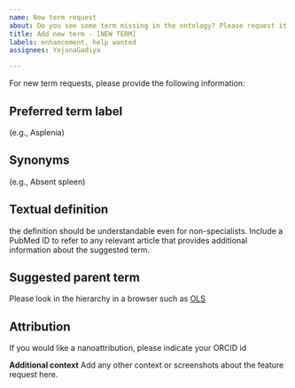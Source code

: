 ```yaml
---
name: New term request
about: Do you see some term missing in the ontology? Please request it using this.
title: Add new term - [NEW TERM]
labels: enhancement, help wanted
assignees: YojanaGadiya

---
```


For new term requests, please provide the following information:

## Preferred term label

(e.g., Asplenia)

## Synonyms

(e.g., Absent spleen)

## Textual definition

the definition should be understandable even for non-specialists. Include a PubMed ID to refer to any relevant article that provides additional information about the suggested term.

## Suggested parent term

Please look in the hierarchy in a browser such as [OLS](http://www.ebi.ac.uk/ols/ontologies/hancestro)

## Attribution

If you would like a nanoattribution, please indicate your ORCID id

**Additional context**
Add any other context or screenshots about the feature request here.
